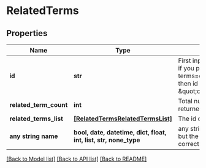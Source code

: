 # RelatedTerms


## Properties
Name | Type | Description | Notes
------------ | ------------- | ------------- | -------------
**id** | **str** | First input term. For example, if you pass \&quot;?terms&#x3D;clothes,workout\&quot;, then id will be \&quot;clothes\&quot; | [optional] 
**related_term_count** | **int** | Total number of related terms returned | [optional] 
**related_terms_list** | [**[RelatedTermsRelatedTermsList]**](RelatedTermsRelatedTermsList.md) | The id of the advertiser. | [optional] 
**any string name** | **bool, date, datetime, dict, float, int, list, str, none_type** | any string name can be used but the value must be the correct type | [optional]

[[Back to Model list]](../README.md#documentation-for-models) [[Back to API list]](../README.md#documentation-for-api-endpoints) [[Back to README]](../README.md)


